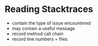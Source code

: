 # Reading Stacktraces
- contain the type of issue encountered
- may contain a useful message
- record method call chain
- record line numbers + files